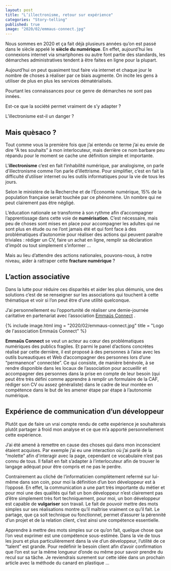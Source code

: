 ```yaml
---
layout: post
title: "L’illectronisme, retour sur expérience"
categories: "Story-telling"
published: true
image: "2020/02/emmaus-connect.jpg"
---
```


Nous sommes en 2020 et ça fait déjà plusieurs années qu’on est passé dans le siècle appelé le **siècle du numérique**.
En effet, aujourd’hui les connexions internet via smartphones ou autre font partie des standards, les démarches administratives tendent à être faites en ligne pour la plupart.

Aujourd’hui on peut quasiment tout faire via internet et chaque jour le nombre de choses à réaliser par ce biais augmente. On incite les gens à utiliser de plus en plus les services dématérialisés.

Pourtant les connaissances pour ce genre de démarches ne sont pas innées.

Est-ce que la société permet vraiment de s’y adapter ? 

L’illectronisme est-il un danger ? 

## Mais quèsaco ?

Tout comme vous la première fois que j’ai entendu ce terme j’ai eu envie de dire “À tes souhaits” à mon interlocuteur, mais derrière ce nom barbare peu répandu pour le moment se cache une définition simple et importante. 

L'**illectronisme** c’est en fait l’inhabilité numérique, par analogisme, on parle d’illectronisme comme l’on parle d’illettrisme. Pour simplifier, c’est en fait la difficulté d’utiliser internet ou les outils informatiques pour la vie de tous les jours. 

Selon le ministère de la Recherche et de l’Économie numérique, 15% de la population française serait touchée par ce phénomène. Un nombre qui ne peut clairement pas être négligé. 

L’éducation nationale se transforme à son rythme afin d’accompagner l’apprentissage dans cette voie de **numérisation**. C’est nécessaire, mais peu de choses sont mises en place pour accompagner les adultes qui ne sont plus en étude ou ne l’ont jamais été et qui font face à des problématiques d’autonomie pour réaliser des actions qui peuvent paraître triviales : rédiger un CV, faire un achat en ligne, remplir sa déclaration d’impôt ou tout simplement s’informer …

Mais au lieu d’attendre des actions nationales, pouvons-nous, à notre niveau, aider à rattraper cette **fracture numérique** ?  

## L’action associative
 
Dans la lutte pour réduire ces disparités et aider les plus démunis, une des solutions c’est de se renseigner sur les associations qui touchent à cette thématique et voir si l’on peut être d’une utilité quelconque.  

J’ai personnellement eu l’opportunité de réaliser une demie-journée caritative en partenariat avec l’association [Emmaüs Connect](https://emmaus-connect.org)
. 

{% include image.html img = "2020/02/emmaus-connect.jpg" title = "Logo de l'association Emmaüs Connect" %}

**Emmaüs Connect** se veut un acteur au cœur des problématiques numériques des publics fragiles. Et parmi le panel d’actions concrètes réalisé par cette dernière, il est proposé à des personnes à l’aise avec les outils bureautiques et Web d’accompagner des personnes lors d’une “permanence” connectée”. 
Ce qui consiste, de manière bénévole, à se rendre disponible dans les locaux de l’association pour accueillir et accompagner des personnes dans la prise en compte de leur besoin (qui peut être très défini comme apprendre à remplir un formulaire de la CAF, rédiger son CV ou assez généraliste) dans le cadre de leur montée en compétence dans le but de les amener étape par étape à l’autonomie numérique. 

## Expérience de communication d’un développeur 

Plutôt que de faire un vrai compte rendu de cette expérience je souhaiterais plutôt partager à froid mon analyse et ce que m’a apporté personnellement cette expérience.

J’ai été amené à remettre en cause des choses qui dans mon inconscient étaient acquises. Par exemple j’ai eu une interaction où j’ai parlé de la “molette” afin d'interagir avec la page, cependant ce vocabulaire n’est pas connu de tous. Il fallait en fait s’adapter à l’interlocuteur afin de trouver le langage adéquat pour être compris et ne pas le perdre.

Contrairement au cliché de l’informaticien complètement refermé sur lui-même dans son coin, pour moi la définition d’un bon développeur est à l’opposé. En effet, la communication a une part très importante du métier et pour moi une des qualités qui fait un bon développeur n’est clairement pas d’être simplement très fort techniquement, pour moi, un bon développeur est capable de **vulgariser** son travail. Le fait de pouvoir mettre des mots simples sur ses réalisations montre qu’il maîtrise vraiment ce qu’il fait. Le partage, que ça soit technique ou fonctionnel, permet d’assurer la pérennité d’un projet et de la relation client, c’est ainsi une compétence essentielle. 

Apprendre à mettre des mots simples sur ce qu’on fait, quelque chose que l’on veut exprimer est une compétence sous-estimée. Dans la vie de tous les jours et plus particulièrement dans la vie d’un développeur, l’utilité de ce “talent” est grande. Pour redéfinir le besoin client afin d’avoir confirmation  que l’on est sur la même longueur d’onde ou même pour savoir prendre du recul sur sa tâche. 
Je reviendrais surement sur cette idée dans un prochain article avec la méthode du canard en plastique … 

